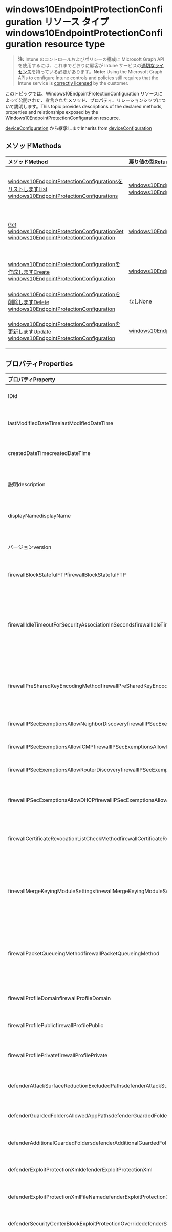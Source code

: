 # <a name="windows10endpointprotectionconfiguration-resource-type"></a><span data-ttu-id="e9809-101">windows10EndpointProtectionConfiguration リソース タイプ</span><span class="sxs-lookup"><span data-stu-id="e9809-101">windows10EndpointProtectionConfiguration resource type</span></span>

> <span data-ttu-id="e9809-102">**注:** Intune のコントロールおよびポリシーの構成に Microsoft Graph API を使用するには、これまでどおりに顧客が Intune サービスの[適切なライセンス](https://go.microsoft.com/fwlink/?linkid=839381)を持っている必要があります。</span><span class="sxs-lookup"><span data-stu-id="e9809-102">**Note:** Using the Microsoft Graph APIs to configure Intune controls and policies still requires that the Intune service is [correctly licensed](https://go.microsoft.com/fwlink/?linkid=839381) by the customer.</span></span>

<span data-ttu-id="e9809-103">このトピックでは、Windows10EndpointProtectionConfiguration リソースによって公開された、宣言されたメソッド、プロパティ、リレーションシップについて説明します。</span><span class="sxs-lookup"><span data-stu-id="e9809-103">This topic provides descriptions of the declared methods, properties and relationships exposed by the Windows10EndpointProtectionConfiguration resource.</span></span>

<span data-ttu-id="e9809-104">[deviceConfiguration](../resources/intune_deviceconfig_deviceconfiguration.md) から継承します</span><span class="sxs-lookup"><span data-stu-id="e9809-104">Inherits from [deviceConfiguration](../resources/intune_deviceconfig_deviceconfiguration.md)</span></span>

## <a name="methods"></a><span data-ttu-id="e9809-105">メソッド</span><span class="sxs-lookup"><span data-stu-id="e9809-105">Methods</span></span>
|<span data-ttu-id="e9809-106">メソッド</span><span class="sxs-lookup"><span data-stu-id="e9809-106">Method</span></span>|<span data-ttu-id="e9809-107">戻り値の型</span><span class="sxs-lookup"><span data-stu-id="e9809-107">Return Type</span></span>|<span data-ttu-id="e9809-108">説明</span><span class="sxs-lookup"><span data-stu-id="e9809-108">Description</span></span>|
|:---|:---|:---|
|[<span data-ttu-id="e9809-109">windows10EndpointProtectionConfigurationsをリストします</span><span class="sxs-lookup"><span data-stu-id="e9809-109">List windows10EndpointProtectionConfigurations</span></span>](../api/intune_deviceconfig_windows10endpointprotectionconfiguration_list.md)|<span data-ttu-id="e9809-110">[windows10EndpointProtectionConfiguration](../resources/intune_deviceconfig_windows10endpointprotectionconfiguration.md) コレクション</span><span class="sxs-lookup"><span data-stu-id="e9809-110">[windows10EndpointProtectionConfiguration](../resources/intune_deviceconfig_windows10endpointprotectionconfiguration.md) collection</span></span>|<span data-ttu-id="e9809-111">[windows10EndpointProtectionConfiguration](../resources/intune_deviceconfig_windows10endpointprotectionconfiguration.md) オブジェクトのプロパティとリレーションシップをリストします。</span><span class="sxs-lookup"><span data-stu-id="e9809-111">List properties and relationships of the [windows10EndpointProtectionConfiguration](../resources/intune_deviceconfig_windows10endpointprotectionconfiguration.md) objects.</span></span>|
|[<span data-ttu-id="e9809-112">Get windows10EndpointProtectionConfiguration</span><span class="sxs-lookup"><span data-stu-id="e9809-112">Get windows10EndpointProtectionConfiguration</span></span>](../api/intune_deviceconfig_windows10endpointprotectionconfiguration_get.md)|[<span data-ttu-id="e9809-113">windows10EndpointProtectionConfiguration</span><span class="sxs-lookup"><span data-stu-id="e9809-113">windows10EndpointProtectionConfiguration</span></span>](../resources/intune_deviceconfig_windows10endpointprotectionconfiguration.md)|<span data-ttu-id="e9809-114">[windows10EndpointProtectionConfiguration](../resources/intune_deviceconfig_windows10endpointprotectionconfiguration.md) オブジェクトのプロパティとリレーションシップを読み取ります。</span><span class="sxs-lookup"><span data-stu-id="e9809-114">Read properties and relationships of the [windows10EndpointProtectionConfiguration](../resources/intune_deviceconfig_windows10endpointprotectionconfiguration.md) object.</span></span>|
|[<span data-ttu-id="e9809-115">windows10EndpointProtectionConfigurationを作成します</span><span class="sxs-lookup"><span data-stu-id="e9809-115">Create windows10EndpointProtectionConfiguration</span></span>](../api/intune_deviceconfig_windows10endpointprotectionconfiguration_create.md)|[<span data-ttu-id="e9809-116">windows10EndpointProtectionConfiguration</span><span class="sxs-lookup"><span data-stu-id="e9809-116">windows10EndpointProtectionConfiguration</span></span>](../resources/intune_deviceconfig_windows10endpointprotectionconfiguration.md)|<span data-ttu-id="e9809-117">新しい [windows10EndpointProtectionConfiguration](../resources/intune_deviceconfig_windows10endpointprotectionconfiguration.md) オブジェクトを作成します。</span><span class="sxs-lookup"><span data-stu-id="e9809-117">Create a new [windows10EndpointProtectionConfiguration](../resources/intune_deviceconfig_windows10endpointprotectionconfiguration.md) object.</span></span>|
|[<span data-ttu-id="e9809-118">windows10EndpointProtectionConfigurationを削除します</span><span class="sxs-lookup"><span data-stu-id="e9809-118">Delete windows10EndpointProtectionConfiguration</span></span>](../api/intune_deviceconfig_windows10endpointprotectionconfiguration_delete.md)|<span data-ttu-id="e9809-119">なし</span><span class="sxs-lookup"><span data-stu-id="e9809-119">None</span></span>|<span data-ttu-id="e9809-120">[windows10EndpointProtectionConfiguration](../resources/intune_deviceconfig_windows10endpointprotectionconfiguration.md) を削除します。</span><span class="sxs-lookup"><span data-stu-id="e9809-120">Deletes a [windows10EndpointProtectionConfiguration](../resources/intune_deviceconfig_windows10endpointprotectionconfiguration.md).</span></span>|
|[<span data-ttu-id="e9809-121">windows10EndpointProtectionConfigurationを更新します</span><span class="sxs-lookup"><span data-stu-id="e9809-121">Update windows10EndpointProtectionConfiguration</span></span>](../api/intune_deviceconfig_windows10endpointprotectionconfiguration_update.md)|[<span data-ttu-id="e9809-122">windows10EndpointProtectionConfiguration</span><span class="sxs-lookup"><span data-stu-id="e9809-122">windows10EndpointProtectionConfiguration</span></span>](../resources/intune_deviceconfig_windows10endpointprotectionconfiguration.md)|<span data-ttu-id="e9809-123">[windows10EndpointProtectionConfiguration](../resources/intune_deviceconfig_windows10endpointprotectionconfiguration.md) オブジェクトのプロパティを更新します。</span><span class="sxs-lookup"><span data-stu-id="e9809-123">Update the properties of a [windows10EndpointProtectionConfiguration](../resources/intune_deviceconfig_windows10endpointprotectionconfiguration.md) object.</span></span>|

## <a name="properties"></a><span data-ttu-id="e9809-124">プロパティ</span><span class="sxs-lookup"><span data-stu-id="e9809-124">Properties</span></span>
|<span data-ttu-id="e9809-125">プロパティ</span><span class="sxs-lookup"><span data-stu-id="e9809-125">Property</span></span>|<span data-ttu-id="e9809-126">型</span><span class="sxs-lookup"><span data-stu-id="e9809-126">Type</span></span>|<span data-ttu-id="e9809-127">説明</span><span class="sxs-lookup"><span data-stu-id="e9809-127">Description</span></span>|
|:---|:---|:---|
|<span data-ttu-id="e9809-128">ID</span><span class="sxs-lookup"><span data-stu-id="e9809-128">id</span></span>|<span data-ttu-id="e9809-129">文字列</span><span class="sxs-lookup"><span data-stu-id="e9809-129">String</span></span>|<span data-ttu-id="e9809-130">エンティティのキー。</span><span class="sxs-lookup"><span data-stu-id="e9809-130">Key of the entity.</span></span> <span data-ttu-id="e9809-131">[deviceConfiguration](../resources/intune_deviceconfig_deviceconfiguration.md) から継承します</span><span class="sxs-lookup"><span data-stu-id="e9809-131">Inherited from [deviceConfiguration](../resources/intune_deviceconfig_deviceconfiguration.md)</span></span>|
|<span data-ttu-id="e9809-132">lastModifiedDateTime</span><span class="sxs-lookup"><span data-stu-id="e9809-132">lastModifiedDateTime</span></span>|<span data-ttu-id="e9809-133">DateTimeOffset</span><span class="sxs-lookup"><span data-stu-id="e9809-133">DateTimeOffset</span></span>|<span data-ttu-id="e9809-134">オブジェクトが最後に変更された DateTime。</span><span class="sxs-lookup"><span data-stu-id="e9809-134">DateTime the object was last modified.</span></span> <span data-ttu-id="e9809-135">[deviceConfiguration](../resources/intune_deviceconfig_deviceconfiguration.md) から継承します</span><span class="sxs-lookup"><span data-stu-id="e9809-135">Inherited from [deviceConfiguration](../resources/intune_deviceconfig_deviceconfiguration.md)</span></span>|
|<span data-ttu-id="e9809-136">createdDateTime</span><span class="sxs-lookup"><span data-stu-id="e9809-136">createdDateTime</span></span>|<span data-ttu-id="e9809-137">DateTimeOffset</span><span class="sxs-lookup"><span data-stu-id="e9809-137">DateTimeOffset</span></span>|<span data-ttu-id="e9809-138">オブジェクトが作成された DateTime。</span><span class="sxs-lookup"><span data-stu-id="e9809-138">DateTime the object was created.</span></span> <span data-ttu-id="e9809-139">[deviceConfiguration](../resources/intune_deviceconfig_deviceconfiguration.md) から継承します</span><span class="sxs-lookup"><span data-stu-id="e9809-139">Inherited from [deviceConfiguration](../resources/intune_deviceconfig_deviceconfiguration.md)</span></span>|
|<span data-ttu-id="e9809-140">説明</span><span class="sxs-lookup"><span data-stu-id="e9809-140">description</span></span>|<span data-ttu-id="e9809-141">文字列</span><span class="sxs-lookup"><span data-stu-id="e9809-141">String</span></span>|<span data-ttu-id="e9809-142">デバイス構成について管理者が提供した説明。</span><span class="sxs-lookup"><span data-stu-id="e9809-142">Admin provided description of the Device Configuration.</span></span> <span data-ttu-id="e9809-143">[deviceConfiguration](../resources/intune_deviceconfig_deviceconfiguration.md) から継承します</span><span class="sxs-lookup"><span data-stu-id="e9809-143">Inherited from [deviceConfiguration](../resources/intune_deviceconfig_deviceconfiguration.md)</span></span>|
|<span data-ttu-id="e9809-144">displayName</span><span class="sxs-lookup"><span data-stu-id="e9809-144">displayName</span></span>|<span data-ttu-id="e9809-145">文字列</span><span class="sxs-lookup"><span data-stu-id="e9809-145">String</span></span>|<span data-ttu-id="e9809-146">デバイス構成について管理者が指定した名前。</span><span class="sxs-lookup"><span data-stu-id="e9809-146">Admin provided name of the device configuration.</span></span> <span data-ttu-id="e9809-147">[deviceConfiguration](../resources/intune_deviceconfig_deviceconfiguration.md) から継承します</span><span class="sxs-lookup"><span data-stu-id="e9809-147">Inherited from [deviceConfiguration](../resources/intune_deviceconfig_deviceconfiguration.md)</span></span>|
|<span data-ttu-id="e9809-148">バージョン</span><span class="sxs-lookup"><span data-stu-id="e9809-148">version</span></span>|<span data-ttu-id="e9809-149">Int32</span><span class="sxs-lookup"><span data-stu-id="e9809-149">Int32</span></span>|<span data-ttu-id="e9809-150">デバイス構成のバージョン。</span><span class="sxs-lookup"><span data-stu-id="e9809-150">Version of the device configuration.</span></span> <span data-ttu-id="e9809-151">[deviceConfiguration](../resources/intune_deviceconfig_deviceconfiguration.md) から継承します</span><span class="sxs-lookup"><span data-stu-id="e9809-151">Inherited from [deviceConfiguration](../resources/intune_deviceconfig_deviceconfiguration.md)</span></span>|
|<span data-ttu-id="e9809-152">firewallBlockStatefulFTP</span><span class="sxs-lookup"><span data-stu-id="e9809-152">firewallBlockStatefulFTP</span></span>|<span data-ttu-id="e9809-153">ブール値</span><span class="sxs-lookup"><span data-stu-id="e9809-153">Boolean</span></span>|<span data-ttu-id="e9809-154">デバイスへのステートフル FTP 接続をブロックします</span><span class="sxs-lookup"><span data-stu-id="e9809-154">Blocks stateful FTP connections to the device</span></span>|
|<span data-ttu-id="e9809-155">firewallIdleTimeoutForSecurityAssociationInSeconds</span><span class="sxs-lookup"><span data-stu-id="e9809-155">firewallIdleTimeoutForSecurityAssociationInSeconds</span></span>|<span data-ttu-id="e9809-156">Int32</span><span class="sxs-lookup"><span data-stu-id="e9809-156">Int32</span></span>|<span data-ttu-id="e9809-157">セキュリティ アソシエーションのアイドル タイムアウトを 300 から 3600 まで (両端を含む) の秒単位で構成します。</span><span class="sxs-lookup"><span data-stu-id="e9809-157">Configures the idle timeout for security associations, in seconds, from 300 to 3600 inclusive.</span></span> <span data-ttu-id="e9809-158">これは、セキュリティ アソシエーションが期限切れになり、削除されるまでの期間です。</span><span class="sxs-lookup"><span data-stu-id="e9809-158">This is the period after which security associations will expire and be deleted.</span></span> <span data-ttu-id="e9809-159">有効な値は 300 から 3600 までです</span><span class="sxs-lookup"><span data-stu-id="e9809-159">Valid values 300 to 3600</span></span>|
|<span data-ttu-id="e9809-160">firewallPreSharedKeyEncodingMethod</span><span class="sxs-lookup"><span data-stu-id="e9809-160">firewallPreSharedKeyEncodingMethod</span></span>|[<span data-ttu-id="e9809-161">firewallPreSharedKeyEncodingMethodType</span><span class="sxs-lookup"><span data-stu-id="e9809-161">firewallPreSharedKeyEncodingMethodType</span></span>](../resources/intune_deviceconfig_firewallpresharedkeyencodingmethodtype.md)|<span data-ttu-id="e9809-162">使用する事前共有キーのエンコーディングを選択します。</span><span class="sxs-lookup"><span data-stu-id="e9809-162">Select the preshared key encoding to be used Possible values are: , , .</span></span> <span data-ttu-id="e9809-163">可能な値は、`deviceDefault`、`none`、`utF8` です。</span><span class="sxs-lookup"><span data-stu-id="e9809-163">Possible values are: `deviceDefault`, `none`, `utF8`.</span></span>|
|<span data-ttu-id="e9809-164">firewallIPSecExemptionsAllowNeighborDiscovery</span><span class="sxs-lookup"><span data-stu-id="e9809-164">firewallIPSecExemptionsAllowNeighborDiscovery</span></span>|<span data-ttu-id="e9809-165">ブール値</span><span class="sxs-lookup"><span data-stu-id="e9809-165">Boolean</span></span>|<span data-ttu-id="e9809-166">IPSec 除外を構成し、近隣探索の IPv6 ICMP の種類コードを許可します</span><span class="sxs-lookup"><span data-stu-id="e9809-166">Configures IPSec exemptions to allow neighbor discovery IPv6 ICMP type-codes</span></span>|
|<span data-ttu-id="e9809-167">firewallIPSecExemptionsAllowICMP</span><span class="sxs-lookup"><span data-stu-id="e9809-167">firewallIPSecExemptionsAllowICMP</span></span>|<span data-ttu-id="e9809-168">ブール値</span><span class="sxs-lookup"><span data-stu-id="e9809-168">Boolean</span></span>|<span data-ttu-id="e9809-169">IPSec 除外を構成し、ICMP を許可します</span><span class="sxs-lookup"><span data-stu-id="e9809-169">Configures IPSec exemptions to allow ICMP</span></span>|
|<span data-ttu-id="e9809-170">firewallIPSecExemptionsAllowRouterDiscovery</span><span class="sxs-lookup"><span data-stu-id="e9809-170">firewallIPSecExemptionsAllowRouterDiscovery</span></span>|<span data-ttu-id="e9809-171">ブール値</span><span class="sxs-lookup"><span data-stu-id="e9809-171">Boolean</span></span>|<span data-ttu-id="e9809-172">IPSec 除外を構成し、ルーター発見の IPv6 ICMP の種類コードを許可します</span><span class="sxs-lookup"><span data-stu-id="e9809-172">Configures IPSec exemptions to allow router discovery IPv6 ICMP type-codes</span></span>|
|<span data-ttu-id="e9809-173">firewallIPSecExemptionsAllowDHCP</span><span class="sxs-lookup"><span data-stu-id="e9809-173">firewallIPSecExemptionsAllowDHCP</span></span>|<span data-ttu-id="e9809-174">ブール値</span><span class="sxs-lookup"><span data-stu-id="e9809-174">Boolean</span></span>|<span data-ttu-id="e9809-175">IPSec 除外を構成し、IPv4 と IPv6 の両方の DHCP トラフィックを許可します</span><span class="sxs-lookup"><span data-stu-id="e9809-175">Configures IPSec exemptions to allow both IPv4 and IPv6 DHCP traffic</span></span>|
|<span data-ttu-id="e9809-176">firewallCertificateRevocationListCheckMethod</span><span class="sxs-lookup"><span data-stu-id="e9809-176">firewallCertificateRevocationListCheckMethod</span></span>|[<span data-ttu-id="e9809-177">firewallCertificateRevocationListCheckMethodType</span><span class="sxs-lookup"><span data-stu-id="e9809-177">firewallCertificateRevocationListCheckMethodType</span></span>](../resources/intune_deviceconfig_firewallcertificaterevocationlistcheckmethodtype.md)|<span data-ttu-id="e9809-178">証明書失効リストを適用する方法を指定します。</span><span class="sxs-lookup"><span data-stu-id="e9809-178">Specify how the certificate revocation list is to be enforced Possible values are: , , , .</span></span> <span data-ttu-id="e9809-179">可能な値は、`deviceDefault`、`none`、`attempt`、`require` です。</span><span class="sxs-lookup"><span data-stu-id="e9809-179">Possible values are: `deviceDefault`, `none`, `attempt`, `require`.</span></span>|
|<span data-ttu-id="e9809-180">firewallMergeKeyingModuleSettings</span><span class="sxs-lookup"><span data-stu-id="e9809-180">firewallMergeKeyingModuleSettings</span></span>|<span data-ttu-id="e9809-181">ブール値</span><span class="sxs-lookup"><span data-stu-id="e9809-181">Boolean</span></span>|<span data-ttu-id="e9809-182">認証セットがキー モジュールによって完全にサポートされていない場合は、セット全体ではなくサポートされていない認証スイートのみを無視するようにモジュールに指示します</span><span class="sxs-lookup"><span data-stu-id="e9809-182">If an authentication set is not fully supported by a keying module, direct the module to ignore only unsupported authentication suites rather than the entire set</span></span>|
|<span data-ttu-id="e9809-183">firewallPacketQueueingMethod</span><span class="sxs-lookup"><span data-stu-id="e9809-183">firewallPacketQueueingMethod</span></span>|[<span data-ttu-id="e9809-184">firewallPacketQueueingMethodType</span><span class="sxs-lookup"><span data-stu-id="e9809-184">firewallPacketQueueingMethodType</span></span>](../resources/intune_deviceconfig_firewallpacketqueueingmethodtype.md)|<span data-ttu-id="e9809-185">トンネル ゲートウェイのシナリオでパケット キューイングを適用する方法を構成します。</span><span class="sxs-lookup"><span data-stu-id="e9809-185">Configures how packet queueing should be applied in the tunnel gateway scenario Possible values are: , , , , .</span></span> <span data-ttu-id="e9809-186">可能な値は、`deviceDefault`、`disabled`、`queueInbound`、`queueOutbound`、`queueBoth` です。</span><span class="sxs-lookup"><span data-stu-id="e9809-186">Possible values are: `deviceDefault`, `disabled`, `queueInbound`, `queueOutbound`, `queueBoth`.</span></span>|
|<span data-ttu-id="e9809-187">firewallProfileDomain</span><span class="sxs-lookup"><span data-stu-id="e9809-187">firewallProfileDomain</span></span>|[<span data-ttu-id="e9809-188">windowsFirewallNetworkProfile</span><span class="sxs-lookup"><span data-stu-id="e9809-188">windowsFirewallNetworkProfile</span></span>](../resources/intune_deviceconfig_windowsfirewallnetworkprofile.md)|<span data-ttu-id="e9809-189">ドメイン ネットワーク用のファイアウォールのプロファイル設定を構成します</span><span class="sxs-lookup"><span data-stu-id="e9809-189">Configures the firewall profile settings for domain networks</span></span>|
|<span data-ttu-id="e9809-190">firewallProfilePublic</span><span class="sxs-lookup"><span data-stu-id="e9809-190">firewallProfilePublic</span></span>|[<span data-ttu-id="e9809-191">windowsFirewallNetworkProfile</span><span class="sxs-lookup"><span data-stu-id="e9809-191">windowsFirewallNetworkProfile</span></span>](../resources/intune_deviceconfig_windowsfirewallnetworkprofile.md)|<span data-ttu-id="e9809-192">パブリック ネットワーク用のファイアウォールのプロファイル設定を構成します</span><span class="sxs-lookup"><span data-stu-id="e9809-192">Configures the firewall profile settings for public networks</span></span>|
|<span data-ttu-id="e9809-193">firewallProfilePrivate</span><span class="sxs-lookup"><span data-stu-id="e9809-193">firewallProfilePrivate</span></span>|[<span data-ttu-id="e9809-194">windowsFirewallNetworkProfile</span><span class="sxs-lookup"><span data-stu-id="e9809-194">windowsFirewallNetworkProfile</span></span>](../resources/intune_deviceconfig_windowsfirewallnetworkprofile.md)|<span data-ttu-id="e9809-195">プライベート ネットワーク用のファイアウォールのプロファイル設定を構成します</span><span class="sxs-lookup"><span data-stu-id="e9809-195">Configures the firewall profile settings for private networks</span></span>|
|<span data-ttu-id="e9809-196">defenderAttackSurfaceReductionExcludedPaths</span><span class="sxs-lookup"><span data-stu-id="e9809-196">defenderAttackSurfaceReductionExcludedPaths</span></span>|<span data-ttu-id="e9809-197">String コレクション</span><span class="sxs-lookup"><span data-stu-id="e9809-197">String collection</span></span>|<span data-ttu-id="e9809-198">攻撃回避規則から除外する exe ファイルとフォルダーのリスト</span><span class="sxs-lookup"><span data-stu-id="e9809-198">List of exe files and folders to be excluded from attack surface reduction rules</span></span>|
|<span data-ttu-id="e9809-199">defenderGuardedFoldersAllowedAppPaths</span><span class="sxs-lookup"><span data-stu-id="e9809-199">defenderGuardedFoldersAllowedAppPaths</span></span>|<span data-ttu-id="e9809-200">String コレクション</span><span class="sxs-lookup"><span data-stu-id="e9809-200">String collection</span></span>|<span data-ttu-id="e9809-201">保護されたフォルダーへのアクセスが許可されている exe へのパスのリスト</span><span class="sxs-lookup"><span data-stu-id="e9809-201">List of paths to exe that are allowed to access protected folders</span></span>|
|<span data-ttu-id="e9809-202">defenderAdditionalGuardedFolders</span><span class="sxs-lookup"><span data-stu-id="e9809-202">defenderAdditionalGuardedFolders</span></span>|<span data-ttu-id="e9809-203">String コレクション</span><span class="sxs-lookup"><span data-stu-id="e9809-203">String collection</span></span>|<span data-ttu-id="e9809-204">保護されたフォルダーのリストに追加されるフォルダー パスのリスト</span><span class="sxs-lookup"><span data-stu-id="e9809-204">List of folder paths to be added to the list of protected folders</span></span>|
|<span data-ttu-id="e9809-205">defenderExploitProtectionXml</span><span class="sxs-lookup"><span data-stu-id="e9809-205">defenderExploitProtectionXml</span></span>|<span data-ttu-id="e9809-206">Binary</span><span class="sxs-lookup"><span data-stu-id="e9809-206">Binary</span></span>|<span data-ttu-id="e9809-207">Exploit Protection の詳細に関する情報を含む XML コンテンツ。</span><span class="sxs-lookup"><span data-stu-id="e9809-207">Xml content containing information regarding exploit protection details.</span></span>|
|<span data-ttu-id="e9809-208">defenderExploitProtectionXmlFileName</span><span class="sxs-lookup"><span data-stu-id="e9809-208">defenderExploitProtectionXmlFileName</span></span>|<span data-ttu-id="e9809-209">文字列</span><span class="sxs-lookup"><span data-stu-id="e9809-209">String</span></span>|<span data-ttu-id="e9809-210">DefenderExploitProtectionXml の取得元となるファイルの名前。</span><span class="sxs-lookup"><span data-stu-id="e9809-210">Name of the file from which DefenderExploitProtectionXml was obtained.</span></span>|
|<span data-ttu-id="e9809-211">defenderSecurityCenterBlockExploitProtectionOverride</span><span class="sxs-lookup"><span data-stu-id="e9809-211">defenderSecurityCenterBlockExploitProtectionOverride</span></span>|<span data-ttu-id="e9809-212">ブール値</span><span class="sxs-lookup"><span data-stu-id="e9809-212">Boolean</span></span>|<span data-ttu-id="e9809-213">ユーザーによる Exploit Protection の設定の上書きを禁止するかどうかを示します。</span><span class="sxs-lookup"><span data-stu-id="e9809-213">Indicates whether or not to block user from overriding Exploit Protection settings.</span></span>|
|<span data-ttu-id="e9809-214">appLockerApplicationControl</span><span class="sxs-lookup"><span data-stu-id="e9809-214">appLockerApplicationControl</span></span>|[<span data-ttu-id="e9809-215">appLockerApplicationControlType</span><span class="sxs-lookup"><span data-stu-id="e9809-215">appLockerApplicationControlType</span></span>](../resources/intune_deviceconfig_applockerapplicationcontroltype.md)|<span data-ttu-id="e9809-216">管理者がデバイスで許可するアプリの種類を選択できるようにします。</span><span class="sxs-lookup"><span data-stu-id="e9809-216">Enables the Admin to choose what types of app to allow on devices.</span></span> <span data-ttu-id="e9809-217">可能な値は、`notConfigured`、`enforceComponentsAndStoreApps`、`auditComponentsAndStoreApps`、`enforceComponentsStoreAppsAndSmartlocker`、`auditComponentsStoreAppsAndSmartlocker` です。</span><span class="sxs-lookup"><span data-stu-id="e9809-217">Possible values are: `notConfigured`, `enforceComponentsAndStoreApps`, `auditComponentsAndStoreApps`, `enforceComponentsStoreAppsAndSmartlocker`, `auditComponentsStoreAppsAndSmartlocker`.</span></span>|
|<span data-ttu-id="e9809-218">smartScreenEnableInShell</span><span class="sxs-lookup"><span data-stu-id="e9809-218">smartScreenEnableInShell</span></span>|<span data-ttu-id="e9809-219">ブール値</span><span class="sxs-lookup"><span data-stu-id="e9809-219">Boolean</span></span>|<span data-ttu-id="e9809-220">IT 管理者が Windows 用の SmartScreen を構成することを許可します。</span><span class="sxs-lookup"><span data-stu-id="e9809-220">Allows IT Admins to configure SmartScreen for Windows.</span></span>|
|<span data-ttu-id="e9809-221">smartScreenBlockOverrideForFiles</span><span class="sxs-lookup"><span data-stu-id="e9809-221">smartScreenBlockOverrideForFiles</span></span>|<span data-ttu-id="e9809-222">ブール値</span><span class="sxs-lookup"><span data-stu-id="e9809-222">Boolean</span></span>|<span data-ttu-id="e9809-223">ユーザーが SmartScreen 警告を無視し、悪意のあるファイルを実行できるかどうかを IT 管理者が制御することを許可します。</span><span class="sxs-lookup"><span data-stu-id="e9809-223">Allows IT Admins to control whether users can can ignore SmartScreen warnings and run malicious files.</span></span>|
|<span data-ttu-id="e9809-224">applicationGuardEnabled</span><span class="sxs-lookup"><span data-stu-id="e9809-224">applicationGuardEnabled</span></span>|<span data-ttu-id="e9809-225">ブール値</span><span class="sxs-lookup"><span data-stu-id="e9809-225">Boolean</span></span>|<span data-ttu-id="e9809-226">Windows Defender Application Guard を有効にします</span><span class="sxs-lookup"><span data-stu-id="e9809-226">Enable Windows Defender Application Guard</span></span>|
|<span data-ttu-id="e9809-227">applicationGuardBlockFileTransfer</span><span class="sxs-lookup"><span data-stu-id="e9809-227">applicationGuardBlockFileTransfer</span></span>|[<span data-ttu-id="e9809-228">applicationGuardBlockFileTransferType</span><span class="sxs-lookup"><span data-stu-id="e9809-228">applicationGuardBlockFileTransferType</span></span>](../resources/intune_deviceconfig_applicationguardblockfiletransfertype.md)|<span data-ttu-id="e9809-229">イメージ ファイル、テキスト ファイルを転送するためのクリップ ボードをブロックします。または、それらのいずれもブロックしません。</span><span class="sxs-lookup"><span data-stu-id="e9809-229">Block clipboard to transfer image file, text file or neither of them Possible values are: , , , , .</span></span> <span data-ttu-id="e9809-230">可能な値は、`notConfigured`、`blockImageAndTextFile`、`blockImageFile`、`blockNone`、`blockTextFile` です。</span><span class="sxs-lookup"><span data-stu-id="e9809-230">Possible values are: `notConfigured`, `blockImageAndTextFile`, `blockImageFile`, `blockNone`, `blockTextFile`.</span></span>|
|<span data-ttu-id="e9809-231">applicationGuardBlockNonEnterpriseContent</span><span class="sxs-lookup"><span data-stu-id="e9809-231">applicationGuardBlockNonEnterpriseContent</span></span>|<span data-ttu-id="e9809-232">ブール値</span><span class="sxs-lookup"><span data-stu-id="e9809-232">Boolean</span></span>|<span data-ttu-id="e9809-233">サード パーティのプラグインなどエンタープライズ以外のコンテンツを読み込むエンタープライズ サイトをブロックします</span><span class="sxs-lookup"><span data-stu-id="e9809-233">Block enterprise sites to load non-enterprise content, such as third party plug-ins</span></span>|
|<span data-ttu-id="e9809-234">applicationGuardAllowPersistence</span><span class="sxs-lookup"><span data-stu-id="e9809-234">applicationGuardAllowPersistence</span></span>|<span data-ttu-id="e9809-235">ブール値</span><span class="sxs-lookup"><span data-stu-id="e9809-235">Boolean</span></span>|<span data-ttu-id="e9809-236">App Guard のコンテナー内のユーザー生成データ (お気に入り、Cookie、Web パスワードなど) の保存を許可します</span><span class="sxs-lookup"><span data-stu-id="e9809-236">Allow persisting user generated data inside the App Guard Containter (favorites, cookies, web passwords, etc.)</span></span>|
|<span data-ttu-id="e9809-237">applicationGuardForceAuditing</span><span class="sxs-lookup"><span data-stu-id="e9809-237">applicationGuardForceAuditing</span></span>|<span data-ttu-id="e9809-238">ブール値</span><span class="sxs-lookup"><span data-stu-id="e9809-238">Boolean</span></span>|<span data-ttu-id="e9809-239">監査の実施では、セキュリティ/コンプライアンスの基準 (サンプル イベントでは、ユーザーのログインとログオフ、特権の使用、ソフトウェアのインストール、システムの変更など) を満たすために Windows のログとイベントが保持されます</span><span class="sxs-lookup"><span data-stu-id="e9809-239">Force auditing will persist Windows logs and events to meet security/compliance criteria (sample events are user login-logoff, use of privilege rights, software installation, system changes, etc.)</span></span>|
|<span data-ttu-id="e9809-240">applicationGuardBlockClipboardSharing</span><span class="sxs-lookup"><span data-stu-id="e9809-240">applicationGuardBlockClipboardSharing</span></span>|[<span data-ttu-id="e9809-241">applicationGuardBlockClipboardSharingType</span><span class="sxs-lookup"><span data-stu-id="e9809-241">applicationGuardBlockClipboardSharingType</span></span>](../resources/intune_deviceconfig_applicationguardblockclipboardsharingtype.md)|<span data-ttu-id="e9809-242">ホストからコンテナーへ、コンテナーからホストへ、または両方向にデータを共有するクリップボードをブロックします。あるいは、どちらの方向の共有もブロックしません。</span><span class="sxs-lookup"><span data-stu-id="e9809-242">Block clipboard to share data from Host to Container, or from Container to Host, or both ways, or neither ways.</span></span> <span data-ttu-id="e9809-243">可能な値は、`notConfigured`、`blockBoth`、`blockHostToContainer`、`blockContainerToHost`、`blockNone` です。</span><span class="sxs-lookup"><span data-stu-id="e9809-243">Possible values are: `notConfigured`, `blockBoth`, `blockHostToContainer`, `blockContainerToHost`, `blockNone`.</span></span>|
|<span data-ttu-id="e9809-244">applicationGuardAllowPrintToPDF</span><span class="sxs-lookup"><span data-stu-id="e9809-244">applicationGuardAllowPrintToPDF</span></span>|<span data-ttu-id="e9809-245">ブール値</span><span class="sxs-lookup"><span data-stu-id="e9809-245">Boolean</span></span>|<span data-ttu-id="e9809-246">コンテナーから PDF への出力を許可します</span><span class="sxs-lookup"><span data-stu-id="e9809-246">Allow printing to PDF from Container</span></span>|
|<span data-ttu-id="e9809-247">applicationGuardAllowPrintToXPS</span><span class="sxs-lookup"><span data-stu-id="e9809-247">applicationGuardAllowPrintToXPS</span></span>|<span data-ttu-id="e9809-248">ブール値</span><span class="sxs-lookup"><span data-stu-id="e9809-248">Boolean</span></span>|<span data-ttu-id="e9809-249">コンテナーから XPS への出力を許可します</span><span class="sxs-lookup"><span data-stu-id="e9809-249">Allow printing to XPS from Container</span></span>|
|<span data-ttu-id="e9809-250">applicationGuardAllowPrintToLocalPrinters</span><span class="sxs-lookup"><span data-stu-id="e9809-250">applicationGuardAllowPrintToLocalPrinters</span></span>|<span data-ttu-id="e9809-251">ブール値</span><span class="sxs-lookup"><span data-stu-id="e9809-251">Boolean</span></span>|<span data-ttu-id="e9809-252">コンテナーからローカル プリンターへの出力を許可します</span><span class="sxs-lookup"><span data-stu-id="e9809-252">Allow printing to Local Printers from Container</span></span>|
|<span data-ttu-id="e9809-253">applicationGuardAllowPrintToNetworkPrinters</span><span class="sxs-lookup"><span data-stu-id="e9809-253">applicationGuardAllowPrintToNetworkPrinters</span></span>|<span data-ttu-id="e9809-254">ブール値</span><span class="sxs-lookup"><span data-stu-id="e9809-254">Boolean</span></span>|<span data-ttu-id="e9809-255">コンテナーからネットワーク プリンターへの出力を許可します</span><span class="sxs-lookup"><span data-stu-id="e9809-255">Allow printing to Network Printers from Container</span></span>|
|<span data-ttu-id="e9809-256">bitLockerDisableWarningForOtherDiskEncryption</span><span class="sxs-lookup"><span data-stu-id="e9809-256">bitLockerDisableWarningForOtherDiskEncryption</span></span>|<span data-ttu-id="e9809-257">ブール値</span><span class="sxs-lookup"><span data-stu-id="e9809-257">Boolean</span></span>|<span data-ttu-id="e9809-258">管理者がユーザーのマシンで他のディスクの暗号化に関する警告プロンプトを無効にすることを許可します。</span><span class="sxs-lookup"><span data-stu-id="e9809-258">Allows the Admin to disable the warning prompt for other disk encryption on the user machines.</span></span>|
|<span data-ttu-id="e9809-259">bitLockerEnableStorageCardEncryptionOnMobile</span><span class="sxs-lookup"><span data-stu-id="e9809-259">bitLockerEnableStorageCardEncryptionOnMobile</span></span>|<span data-ttu-id="e9809-260">ブール値</span><span class="sxs-lookup"><span data-stu-id="e9809-260">Boolean</span></span>|<span data-ttu-id="e9809-261">管理者が BitLocker を使用して暗号化をオンにすることを許可します。</span><span class="sxs-lookup"><span data-stu-id="e9809-261">Allows the admin to require encryption to be turned on using BitLocker.</span></span> <span data-ttu-id="e9809-262">このポリシーは、モバイルの SKU に対してのみ有効です。</span><span class="sxs-lookup"><span data-stu-id="e9809-262">This policy is valid only for a mobile SKU.</span></span>|
|<span data-ttu-id="e9809-263">bitLockerEncryptDevice</span><span class="sxs-lookup"><span data-stu-id="e9809-263">bitLockerEncryptDevice</span></span>|<span data-ttu-id="e9809-264">ブール値</span><span class="sxs-lookup"><span data-stu-id="e9809-264">Boolean</span></span>|<span data-ttu-id="e9809-265">管理者が BitLocker を使用して暗号化をオンにすることを許可します。</span><span class="sxs-lookup"><span data-stu-id="e9809-265">Allows the admin to require encryption to be turned on using BitLocker.</span></span>|
|<span data-ttu-id="e9809-266">bitLockerRemovableDrivePolicy</span><span class="sxs-lookup"><span data-stu-id="e9809-266">bitLockerRemovableDrivePolicy</span></span>|[<span data-ttu-id="e9809-267">bitLockerRemovableDrivePolicy</span><span class="sxs-lookup"><span data-stu-id="e9809-267">bitLockerRemovableDrivePolicy</span></span>](../resources/intune_deviceconfig_bitlockerremovabledrivepolicy.md)|<span data-ttu-id="e9809-268">BitLocker リムーバブル ドライブ ポリシー。</span><span class="sxs-lookup"><span data-stu-id="e9809-268">BitLocker Removable Drive Policy.</span></span>|

## <a name="relationships"></a><span data-ttu-id="e9809-269">リレーションシップ</span><span class="sxs-lookup"><span data-stu-id="e9809-269">Relationships</span></span>
|<span data-ttu-id="e9809-270">リレーションシップ</span><span class="sxs-lookup"><span data-stu-id="e9809-270">Relationship</span></span>|<span data-ttu-id="e9809-271">型</span><span class="sxs-lookup"><span data-stu-id="e9809-271">Type</span></span>|<span data-ttu-id="e9809-272">説明</span><span class="sxs-lookup"><span data-stu-id="e9809-272">Description</span></span>|
|:---|:---|:---|
|<span data-ttu-id="e9809-273">割り当て</span><span class="sxs-lookup"><span data-stu-id="e9809-273">assignments</span></span>|<span data-ttu-id="e9809-274">[deviceConfigurationAssignment](../resources/intune_deviceconfig_deviceconfigurationassignment.md) コレクション</span><span class="sxs-lookup"><span data-stu-id="e9809-274">[deviceConfigurationAssignment](../resources/intune_deviceconfig_deviceconfigurationassignment.md) collection</span></span>|<span data-ttu-id="e9809-275">デバイスの構成プロファイルの割り当てのリスト。</span><span class="sxs-lookup"><span data-stu-id="e9809-275">The list of assignments for the device configuration profile.</span></span> <span data-ttu-id="e9809-276">[deviceConfiguration](../resources/intune_deviceconfig_deviceconfiguration.md) から継承します</span><span class="sxs-lookup"><span data-stu-id="e9809-276">Inherited from [deviceConfiguration](../resources/intune_deviceconfig_deviceconfiguration.md)</span></span>|
|<span data-ttu-id="e9809-277">deviceStatuses</span><span class="sxs-lookup"><span data-stu-id="e9809-277">deviceStatuses</span></span>|<span data-ttu-id="e9809-278">[deviceConfigurationDeviceStatus](../resources/intune_deviceconfig_deviceconfigurationdevicestatus.md) コレクション</span><span class="sxs-lookup"><span data-stu-id="e9809-278">[deviceConfigurationDeviceStatus](../resources/intune_deviceconfig_deviceconfigurationdevicestatus.md) collection</span></span>|<span data-ttu-id="e9809-279">デバイスごとのデバイス構成のインストール状況。</span><span class="sxs-lookup"><span data-stu-id="e9809-279">Device configuration installation status by device.</span></span> <span data-ttu-id="e9809-280">[deviceConfiguration](../resources/intune_deviceconfig_deviceconfiguration.md) から継承します</span><span class="sxs-lookup"><span data-stu-id="e9809-280">Inherited from [deviceConfiguration](../resources/intune_deviceconfig_deviceconfiguration.md)</span></span>|
|<span data-ttu-id="e9809-281">userStatuses</span><span class="sxs-lookup"><span data-stu-id="e9809-281">userStatuses</span></span>|<span data-ttu-id="e9809-282">[deviceConfigurationUserStatus](../resources/intune_deviceconfig_deviceconfigurationuserstatus.md) コレクション</span><span class="sxs-lookup"><span data-stu-id="e9809-282">[deviceConfigurationUserStatus](../resources/intune_deviceconfig_deviceconfigurationuserstatus.md) collection</span></span>|<span data-ttu-id="e9809-283">ユーザーごとのデバイス構成のインストール状況。</span><span class="sxs-lookup"><span data-stu-id="e9809-283">Device configuration installation status by device.</span></span> <span data-ttu-id="e9809-284">[deviceConfiguration](../resources/intune_deviceconfig_deviceconfiguration.md) から継承します</span><span class="sxs-lookup"><span data-stu-id="e9809-284">Inherited from [deviceConfiguration](../resources/intune_deviceconfig_deviceconfiguration.md)</span></span>|
|<span data-ttu-id="e9809-285">deviceStatusOverview</span><span class="sxs-lookup"><span data-stu-id="e9809-285">deviceStatusOverview</span></span>|[<span data-ttu-id="e9809-286">deviceConfigurationDeviceOverview</span><span class="sxs-lookup"><span data-stu-id="e9809-286">deviceConfigurationDeviceOverview</span></span>](../resources/intune_deviceconfig_deviceconfigurationdeviceoverview.md)|<span data-ttu-id="e9809-287">デバイス構成のデバイス状態の概要 ([deviceConfiguration](../resources/intune_deviceconfig_deviceconfiguration.md) から継承)</span><span class="sxs-lookup"><span data-stu-id="e9809-287">Device Configuration devices status overview Inherited from [deviceConfiguration](../resources/intune_deviceconfig_deviceconfiguration.md)</span></span>|
|<span data-ttu-id="e9809-288">userStatusOverview</span><span class="sxs-lookup"><span data-stu-id="e9809-288">userStatusOverview</span></span>|[<span data-ttu-id="e9809-289">deviceConfigurationUserOverview</span><span class="sxs-lookup"><span data-stu-id="e9809-289">deviceConfigurationUserOverview</span></span>](../resources/intune_deviceconfig_deviceconfigurationuseroverview.md)|<span data-ttu-id="e9809-290">デバイス構成のユーザー状態の概要 ([deviceConfiguration](../resources/intune_deviceconfig_deviceconfiguration.md) から継承)</span><span class="sxs-lookup"><span data-stu-id="e9809-290">Device Configuration users status overview Inherited from [deviceConfiguration](../resources/intune_deviceconfig_deviceconfiguration.md)</span></span>|
|<span data-ttu-id="e9809-291">deviceSettingStateSummaries</span><span class="sxs-lookup"><span data-stu-id="e9809-291">deviceSettingStateSummaries</span></span>|<span data-ttu-id="e9809-292">[settingStateDeviceSummary](../resources/intune_deviceconfig_settingstatedevicesummary.md) コレクション</span><span class="sxs-lookup"><span data-stu-id="e9809-292">[settingStateDeviceSummary](../resources/intune_deviceconfig_settingstatedevicesummary.md) collection</span></span>|<span data-ttu-id="e9809-293">デバイス構成設定状態のデバイスの要約 ([deviceConfiguration](../resources/intune_deviceconfig_deviceconfiguration.md) から継承)</span><span class="sxs-lookup"><span data-stu-id="e9809-293">Device Configuration Setting State Device Summary Inherited from [deviceConfiguration](../resources/intune_deviceconfig_deviceconfiguration.md)</span></span>|

## <a name="json-representation"></a><span data-ttu-id="e9809-294">JSON 表記</span><span class="sxs-lookup"><span data-stu-id="e9809-294">JSON Representation</span></span>
<span data-ttu-id="e9809-295">以下は、リソースの JSON 表記です。</span><span class="sxs-lookup"><span data-stu-id="e9809-295">Here is a JSON representation of the resource.</span></span>
<!--{
  "blockType": "resource",
  "baseType": "microsoft.graph.deviceConfiguration",
  "keyProperty": "id",
  "@odata.type": "microsoft.graph.windows10EndpointProtectionConfiguration"
}-->
``` json
{
  "@odata.type": "#microsoft.graph.windows10EndpointProtectionConfiguration",
  "id": "String (identifier)",
  "lastModifiedDateTime": "String (timestamp)",
  "createdDateTime": "String (timestamp)",
  "description": "String",
  "displayName": "String",
  "version": 1024,
  "firewallBlockStatefulFTP": true,
  "firewallIdleTimeoutForSecurityAssociationInSeconds": 1024,
  "firewallPreSharedKeyEncodingMethod": "String",
  "firewallIPSecExemptionsAllowNeighborDiscovery": true,
  "firewallIPSecExemptionsAllowICMP": true,
  "firewallIPSecExemptionsAllowRouterDiscovery": true,
  "firewallIPSecExemptionsAllowDHCP": true,
  "firewallCertificateRevocationListCheckMethod": "String",
  "firewallMergeKeyingModuleSettings": true,
  "firewallPacketQueueingMethod": "String",
  "firewallProfileDomain": {
    "@odata.type": "microsoft.graph.windowsFirewallNetworkProfile",
    "firewallEnabled": "String",
    "stealthModeBlocked": true,
    "incomingTrafficBlocked": true,
    "unicastResponsesToMulticastBroadcastsBlocked": true,
    "inboundNotificationsBlocked": true,
    "authorizedApplicationRulesFromGroupPolicyMerged": true,
    "globalPortRulesFromGroupPolicyMerged": true,
    "connectionSecurityRulesFromGroupPolicyMerged": true,
    "outboundConnectionsBlocked": true,
    "inboundConnectionsBlocked": true,
    "securedPacketExemptionAllowed": true,
    "policyRulesFromGroupPolicyMerged": true
  },
  "firewallProfilePublic": {
    "@odata.type": "microsoft.graph.windowsFirewallNetworkProfile",
    "firewallEnabled": "String",
    "stealthModeBlocked": true,
    "incomingTrafficBlocked": true,
    "unicastResponsesToMulticastBroadcastsBlocked": true,
    "inboundNotificationsBlocked": true,
    "authorizedApplicationRulesFromGroupPolicyMerged": true,
    "globalPortRulesFromGroupPolicyMerged": true,
    "connectionSecurityRulesFromGroupPolicyMerged": true,
    "outboundConnectionsBlocked": true,
    "inboundConnectionsBlocked": true,
    "securedPacketExemptionAllowed": true,
    "policyRulesFromGroupPolicyMerged": true
  },
  "firewallProfilePrivate": {
    "@odata.type": "microsoft.graph.windowsFirewallNetworkProfile",
    "firewallEnabled": "String",
    "stealthModeBlocked": true,
    "incomingTrafficBlocked": true,
    "unicastResponsesToMulticastBroadcastsBlocked": true,
    "inboundNotificationsBlocked": true,
    "authorizedApplicationRulesFromGroupPolicyMerged": true,
    "globalPortRulesFromGroupPolicyMerged": true,
    "connectionSecurityRulesFromGroupPolicyMerged": true,
    "outboundConnectionsBlocked": true,
    "inboundConnectionsBlocked": true,
    "securedPacketExemptionAllowed": true,
    "policyRulesFromGroupPolicyMerged": true
  },
  "defenderAttackSurfaceReductionExcludedPaths": [
    "String"
  ],
  "defenderGuardedFoldersAllowedAppPaths": [
    "String"
  ],
  "defenderAdditionalGuardedFolders": [
    "String"
  ],
  "defenderExploitProtectionXml": "binary",
  "defenderExploitProtectionXmlFileName": "String",
  "defenderSecurityCenterBlockExploitProtectionOverride": true,
  "appLockerApplicationControl": "String",
  "smartScreenEnableInShell": true,
  "smartScreenBlockOverrideForFiles": true,
  "applicationGuardEnabled": true,
  "applicationGuardBlockFileTransfer": "String",
  "applicationGuardBlockNonEnterpriseContent": true,
  "applicationGuardAllowPersistence": true,
  "applicationGuardForceAuditing": true,
  "applicationGuardBlockClipboardSharing": "String",
  "applicationGuardAllowPrintToPDF": true,
  "applicationGuardAllowPrintToXPS": true,
  "applicationGuardAllowPrintToLocalPrinters": true,
  "applicationGuardAllowPrintToNetworkPrinters": true,
  "bitLockerDisableWarningForOtherDiskEncryption": true,
  "bitLockerEnableStorageCardEncryptionOnMobile": true,
  "bitLockerEncryptDevice": true,
  "bitLockerRemovableDrivePolicy": {
    "@odata.type": "microsoft.graph.bitLockerRemovableDrivePolicy",
    "encryptionMethod": "String",
    "requireEncryptionForWriteAccess": true,
    "blockCrossOrganizationWriteAccess": true
  }
}
```









